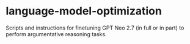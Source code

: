 # language-model-optimization
Scripts and instructions for finetuning GPT Neo 2.7 (in full or in part) to perform argumentative reasoning tasks.
